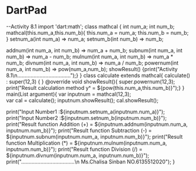# DartPad
--Activity 8.1
import 'dart:math';
class mathcal {
  int num_a;
  int num_b;
  mathcal(this.num_a,this.num_b){
    this.num_a = num_a;
    this.num_b = num_b; }
  setnum_a(int num_a) => num_a;
  setnum_b(int num_b) => num_b;
  
  addnum(int num_a, int num_b) => num_a + num_b; 
  subnum(int num_a, int num_b) => num_a - num_b; 
  mulnum(int num_a, int num_b) => num_a * num_b; 
  divnum(int num_a, int num_b) => num_a / num_b;
  powernum(int num_a, int num_b) => pow(num_a,num_b);
  showResult() {print("Activity 8.1\n\....................................");}
  }
  class calculate extends mathcal{
     calculate() : super(12,3) { }
    @override
    void showResult(){
      super.powernum(12,3);
      print("Result calculation method yˣ = ${pow(this.num_a,this.num_b)}");}
    }
main(List<String> argument){
  var inputnum = mathcal(12,3);  
  var cal = calculate();
  inputnum.showResult();
  cal.showResult();
  
  print("Input Number1 :${inputnum.setnum_a(inputnum.num_a)}");
  print("Input Number2 :${inputnum.setnum_b(inputnum.num_b)}");
  print("Result function Addition (+) = ${inputnum.addnum(inputnum.num_a, inputnum.num_b)}");
  print("Result function Subtraction (-) = ${inputnum.subnum(inputnum.num_a, inputnum.num_b)}");
  print("Result function Multiplication (*) = ${inputnum.mulnum(inputnum.num_a, inputnum.num_b)}");
  print("Result function Division (/) = ${inputnum.divnum(inputnum.num_a, inputnum.num_b)}");
  print("....................................\n     Ms.Chalisa Sinban NO.6135512020");
}

